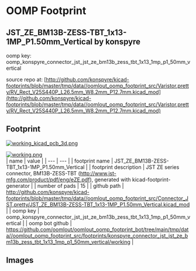 # OOMP Footprint  
## JST_ZE_BM13B-ZESS-TBT_1x13-1MP_P1.50mm_Vertical  by konspyre  
  
oomp key: oomp_konspyre_connector_jst_jst_ze_bm13b_zess_tbt_1x13_1mp_p1_50mm_vertical  
  
source repo at: [http://github.com/konspyre/kicad-footprints/blob/master/tmp/data//oomlout_oomp_footprint_src/Varistor.pretty/RV_Rect_V25S440P_L26.5mm_W8.2mm_P12.7mm.kicad_mod](http://github.com/konspyre/kicad-footprints/blob/master/tmp/data//oomlout_oomp_footprint_src/Varistor.pretty/RV_Rect_V25S440P_L26.5mm_W8.2mm_P12.7mm.kicad_mod)  
## Footprint  
  
[![working_kicad_pcb_3d.png](working_kicad_pcb_3d_600.png)](working_kicad_pcb_3d.png)  
  
[![working.png](working_600.png)](working.png)  
| name | value | 
| --- | --- | 
| footprint name | JST_ZE_BM13B-ZESS-TBT_1x13-1MP_P1.50mm_Vertical | 
| footprint description | JST ZE series connector, BM13B-ZESS-TBT (http://www.jst-mfg.com/product/pdf/eng/eZE.pdf), generated with kicad-footprint-generator | 
| number of pads | 15 | 
| github path | http://github.com/konspyre/kicad-footprints/blob/master/tmp/data//oomlout_oomp_footprint_src/Connector_JST.pretty/JST_ZE_BM13B-ZESS-TBT_1x13-1MP_P1.50mm_Vertical.kicad_mod | 
| oomp key | oomp_konspyre_connector_jst_jst_ze_bm13b_zess_tbt_1x13_1mp_p1_50mm_vertical | 
| oomp bot github | https://github.com/oomlout/oomlout_oomp_footprint_bot/tree/main/tmp/data//oomlout_oomp_footprint_src/footprints/konspyre_connector_jst_jst_ze_bm13b_zess_tbt_1x13_1mp_p1_50mm_vertical/working | 
## Images  
